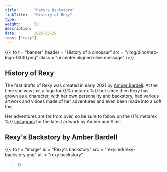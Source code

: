 ```yaml
---
title:       "Rexy's Backstory"
linkTitle:   "History of Rexy"
type:        
weight:      50
description: 
date:        2025-06-29   
tags: ["rexy"]
---
```

{{< fo t = "banner"
    header = "History of a dinosaur"
    src = "/img/dino/mrx-logo-0300.png" 
    class = "ui center aligned olive message"
/>}}

## History of Rexy

The first drafts of Rexy was created in early 2021 by [Amber Bardell].  At the time she was just a logo for {{% metarex %}} but since then Rexy has grown as a character, with her own personality and backstory, had various artwork and vidoes made of her adventures and even been made into a soft toy! 

Her adventures are far from over, so be sure to follow on the {{% metarex %}} [Instagram] for the latest artwork by Amber and Simi!



## Rexy's Backstory by Amber Bardell

{{< fo t = "image"
  id       = "Rexy's backstory"
  src      = "rexy.md/rexy-backstory.png"
  alt      = "rexy backstory"
>}}

[Amber Bardell]:  https://www.amberbardell.com
[Instagram]:  https://www.instagram.com/metarex.media?igsh=MWNidHNudDB5MXlwMA==